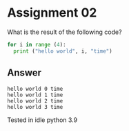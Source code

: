 # Assignment 02
What is the result of the following code? <br />
```python
for i in range (4):
  print ("hello world", i, "time")
```
## Answer
```
hello world 0 time
hello world 1 time
hello world 2 time
hello world 3 time
```
Tested in idle python 3.9
